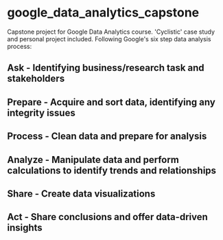 # google_data_analytics_capstone
Capstone project for Google Data Analytics course. 'Cyclistic' case study and personal project included. Following Google's six step data analysis process:

## Ask - Identifying business/research task and stakeholders
## Prepare - Acquire and sort data, identifying any integrity issues
## Process - Clean data and prepare for analysis
## Analyze - Manipulate data and perform calculations to identify trends and relationships
## Share - Create data visualizations
## Act - Share conclusions and offer data-driven insights
